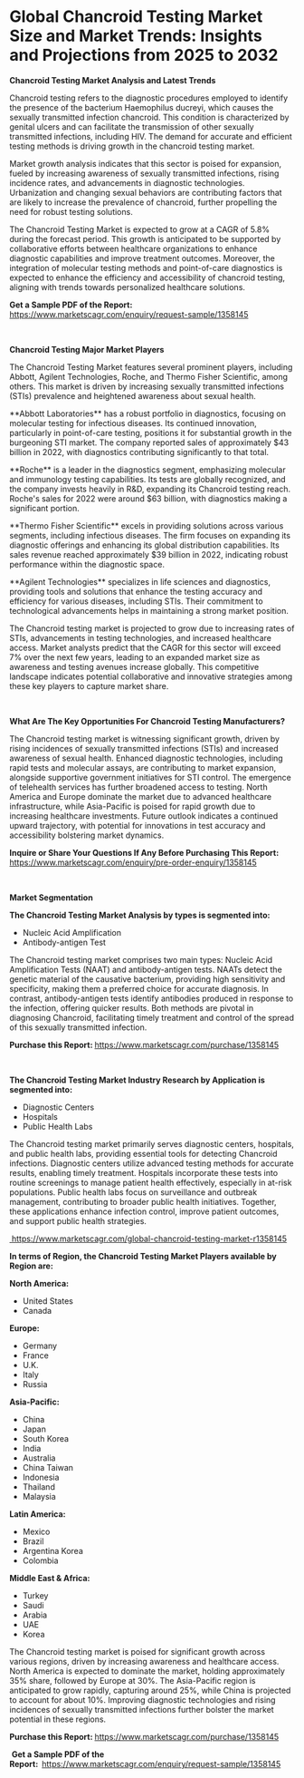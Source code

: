 <p><h1>Global Chancroid Testing Market Size and Market Trends: Insights and Projections from 2025 to 2032</h1></p><p><strong>Chancroid Testing Market Analysis and Latest Trends</strong></p>
<p><p>Chancroid testing refers to the diagnostic procedures employed to identify the presence of the bacterium Haemophilus ducreyi, which causes the sexually transmitted infection chancroid. This condition is characterized by genital ulcers and can facilitate the transmission of other sexually transmitted infections, including HIV. The demand for accurate and efficient testing methods is driving growth in the chancroid testing market.</p><p>Market growth analysis indicates that this sector is poised for expansion, fueled by increasing awareness of sexually transmitted infections, rising incidence rates, and advancements in diagnostic technologies. Urbanization and changing sexual behaviors are contributing factors that are likely to increase the prevalence of chancroid, further propelling the need for robust testing solutions.</p><p>The Chancroid Testing Market is expected to grow at a CAGR of 5.8% during the forecast period. This growth is anticipated to be supported by collaborative efforts between healthcare organizations to enhance diagnostic capabilities and improve treatment outcomes. Moreover, the integration of molecular testing methods and point-of-care diagnostics is expected to enhance the efficiency and accessibility of chancroid testing, aligning with trends towards personalized healthcare solutions.</p></p>
<p><strong>Get a Sample PDF of the Report:&nbsp;</strong> <a href="https://www.marketscagr.com/enquiry/request-sample/1358145?utm_campaign=2805&utm_medium=2&utm_source=Github&utm_content=ia&utm_term=12042025&utm_id=chancroid-testing">https://www.marketscagr.com/enquiry/request-sample/1358145</a></p>
<p>&nbsp;</p>
<p><strong>Chancroid Testing Major Market Players</strong></p>
<p><p>The Chancroid Testing Market features several prominent players, including Abbott, Agilent Technologies, Roche, and Thermo Fisher Scientific, among others. This market is driven by increasing sexually transmitted infections (STIs) prevalence and heightened awareness about sexual health.</p><p>**Abbott Laboratories** has a robust portfolio in diagnostics, focusing on molecular testing for infectious diseases. Its continued innovation, particularly in point-of-care testing, positions it for substantial growth in the burgeoning STI market. The company reported sales of approximately $43 billion in 2022, with diagnostics contributing significantly to that total.</p><p>**Roche** is a leader in the diagnostics segment, emphasizing molecular and immunology testing capabilities. Its tests are globally recognized, and the company invests heavily in R&D, expanding its Chancroid testing reach. Roche's sales for 2022 were around $63 billion, with diagnostics making a significant portion.</p><p>**Thermo Fisher Scientific** excels in providing solutions across various segments, including infectious diseases. The firm focuses on expanding its diagnostic offerings and enhancing its global distribution capabilities. Its sales revenue reached approximately $39 billion in 2022, indicating robust performance within the diagnostic space.</p><p>**Agilent Technologies** specializes in life sciences and diagnostics, providing tools and solutions that enhance the testing accuracy and efficiency for various diseases, including STIs. Their commitment to technological advancements helps in maintaining a strong market position.</p><p>The Chancroid testing market is projected to grow due to increasing rates of STIs, advancements in testing technologies, and increased healthcare access. Market analysts predict that the CAGR for this sector will exceed 7% over the next few years, leading to an expanded market size as awareness and testing avenues increase globally. This competitive landscape indicates potential collaborative and innovative strategies among these key players to capture market share.</p></p>
<p>&nbsp;</p>
<p><strong>What Are The Key Opportunities For Chancroid Testing Manufacturers?</strong></p>
<p><p>The Chancroid testing market is witnessing significant growth, driven by rising incidences of sexually transmitted infections (STIs) and increased awareness of sexual health. Enhanced diagnostic technologies, including rapid tests and molecular assays, are contributing to market expansion, alongside supportive government initiatives for STI control. The emergence of telehealth services has further broadened access to testing. North America and Europe dominate the market due to advanced healthcare infrastructure, while Asia-Pacific is poised for rapid growth due to increasing healthcare investments. Future outlook indicates a continued upward trajectory, with potential for innovations in test accuracy and accessibility bolstering market dynamics.</p></p>
<p><strong>Inquire or Share Your Questions If Any Before Purchasing This Report:</strong> <a href="https://www.marketscagr.com/enquiry/pre-order-enquiry/1358145?utm_campaign=2805&utm_medium=2&utm_source=Github&utm_content=ia&utm_term=12042025&utm_id=chancroid-testing">https://www.marketscagr.com/enquiry/pre-order-enquiry/1358145</a></p>
<p>&nbsp;</p>
<p><strong>Market Segmentation</strong></p>
<p><strong>The Chancroid Testing Market Analysis by types is segmented into:</strong></p>
<p><ul><li>Nucleic Acid Amplification</li><li>Antibody-antigen Test</li></ul></p>
<p><p>The Chancroid testing market comprises two main types: Nucleic Acid Amplification Tests (NAAT) and antibody-antigen tests. NAATs detect the genetic material of the causative bacterium, providing high sensitivity and specificity, making them a preferred choice for accurate diagnosis. In contrast, antibody-antigen tests identify antibodies produced in response to the infection, offering quicker results. Both methods are pivotal in diagnosing Chancroid, facilitating timely treatment and control of the spread of this sexually transmitted infection.</p></p>
<p><strong>Purchase this Report:&nbsp;</strong><a href="https://www.marketscagr.com/purchase/1358145?utm_campaign=2805&utm_medium=2&utm_source=Github&utm_content=ia&utm_term=12042025&utm_id=chancroid-testing">https://www.marketscagr.com/purchase/1358145</a></p>
<p>&nbsp;</p>
<p><strong>The Chancroid Testing Market Industry Research by Application is segmented into:</strong></p>
<p><ul><li>Diagnostic Centers</li><li>Hospitals</li><li>Public Health Labs</li></ul></p>
<p><p>The Chancroid testing market primarily serves diagnostic centers, hospitals, and public health labs, providing essential tools for detecting Chancroid infections. Diagnostic centers utilize advanced testing methods for accurate results, enabling timely treatment. Hospitals incorporate these tests into routine screenings to manage patient health effectively, especially in at-risk populations. Public health labs focus on surveillance and outbreak management, contributing to broader public health initiatives. Together, these applications enhance infection control, improve patient outcomes, and support public health strategies.</p></p>
<p><a href="https://www.marketscagr.com/global-chancroid-testing-market-r1358145?utm_campaign=2805&utm_medium=2&utm_source=Github&utm_content=ia&utm_term=12042025&utm_id=chancroid-testing">&nbsp;https://www.marketscagr.com/global-chancroid-testing-market-r1358145</a></p>
<p><strong>In terms of Region, the Chancroid Testing Market Players available by Region are:</strong></p>
<p>
    <p> <strong> North America: </strong>
        <ul>
            <li>United States</li>
            <li>Canada</li>
        </ul>
        </p> 
    <p> <strong> Europe: </strong>
        <ul>
            <li>Germany</li>
            <li>France</li>
            <li>U.K.</li>
            <li>Italy</li>
            <li>Russia</li>
        </ul>
        </p> 
    <p> <strong> Asia-Pacific: </strong>
        <ul>
            <li>China</li>
            <li>Japan</li>
            <li>South Korea</li>
            <li>India</li>
            <li>Australia</li>
            <li>China Taiwan</li>
            <li>Indonesia</li>
            <li>Thailand</li>
            <li>Malaysia</li>
        </ul>
        </p> 
    <p> <strong> Latin America: </strong>
        <ul>
            <li>Mexico</li>
            <li>Brazil</li>
            <li>Argentina Korea</li>
            <li>Colombia</li>
        </ul>
        </p> 
    <p> <strong> Middle East & Africa: </strong>
        <ul>
            <li>Turkey</li>
            <li>Saudi</li>
            <li>Arabia</li>
            <li>UAE</li>
            <li>Korea</li>
        </ul>
    </p>
    </p>
<p><p>The Chancroid testing market is poised for significant growth across various regions, driven by increasing awareness and healthcare access. North America is expected to dominate the market, holding approximately 35% share, followed by Europe at 30%. The Asia-Pacific region is anticipated to grow rapidly, capturing around 25%, while China is projected to account for about 10%. Improving diagnostic technologies and rising incidences of sexually transmitted infections further bolster the market potential in these regions.</p></p>
<p><strong>Purchase this Report: </strong><a href="https://www.marketscagr.com/purchase/1358145?utm_campaign=2805&utm_medium=2&utm_source=Github&utm_content=ia&utm_term=12042025&utm_id=chancroid-testing">https://www.marketscagr.com/purchase/1358145</a></p>
<p>&nbsp;<strong>Get a Sample PDF of the Report:&nbsp;&nbsp;</strong><a href="https://www.marketscagr.com/enquiry/request-sample/1358145?utm_campaign=2805&utm_medium=2&utm_source=Github&utm_content=ia&utm_term=12042025&utm_id=chancroid-testing">https://www.marketscagr.com/enquiry/request-sample/1358145</a></p>
<p><strong></strong></p>
<p><p></p><p></p><p></p></p>